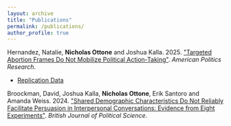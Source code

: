 ```yaml
---
layout: archive
title: "Publications"
permalink: /publications/
author_profile: true
---
```

Hernandez, Natalie, **Nicholas Ottone** and Joshua Kalla. 2025. ["Targeted Abortion Frames Do Not Mobilize Political Action-Taking"](https://journals.sagepub.com/doi/full/10.1177/1532673X251324137). *American Politics Research*.
  * [Replication Data](https://osf.io/j5vyd)

Broockman, David, Joshua Kalla, **Nicholas Ottone**, Erik Santoro and Amanda Weiss. 2024. ["Shared Demographic Characteristics Do Not Reliably Facilitate Persuasion in Interpersonal Conversations: Evidence from Eight Experiments"](https://www.cambridge.org/core/journals/british-journal-of-political-science/article/shared-demographic-characteristics-do-not-reliably-facilitate-persuasion-in-interpersonal-conversations-evidence-from-eight-experiments/6B7FA4A2CC36C4362C103BFDF97FB88C). *British Journal of Political Science*.
